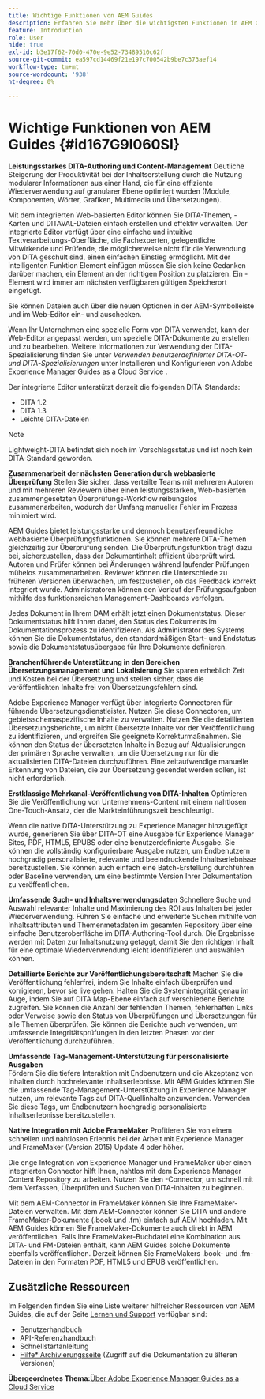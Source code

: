 ```yaml
---
title: Wichtige Funktionen von AEM Guides
description: Erfahren Sie mehr über die wichtigsten Funktionen in AEM Guides, DITA-Bearbeitung, Content-Management, webbasierte Prüfung, Übersetzung, Lokalisierung, kanalübergreifende Veröffentlichung und Integration von FrameMaker.
feature: Introduction
role: User
hide: true
exl-id: b3e17f62-70d0-470e-9e52-73489510c62f
source-git-commit: ea597cd14469f21e197c700542b9be7c373aef14
workflow-type: tm+mt
source-wordcount: '938'
ht-degree: 0%

---
```


# Wichtige Funktionen von AEM Guides {#id167G9I060SI}

**Leistungsstarkes DITA-Authoring und Content-Management**
Deutliche Steigerung der Produktivität bei der Inhaltserstellung durch die Nutzung modularer Informationen aus einer Hand, die für eine effiziente Wiederverwendung auf granularer Ebene optimiert wurden (Module, Komponenten, Wörter, Grafiken, Multimedia und Übersetzungen).

Mit dem integrierten Web-basierten Editor können Sie DITA-Themen, -Karten und DITAVAL-Dateien einfach erstellen und effektiv verwalten. Der integrierte Editor verfügt über eine einfache und intuitive Textverarbeitungs-Oberfläche, die Fachexperten, gelegentliche Mitwirkende und Prüfende, die möglicherweise nicht für die Verwendung von DITA geschult sind, einen einfachen Einstieg ermöglicht. Mit der intelligenten Funktion Element einfügen müssen Sie sich keine Gedanken darüber machen, ein Element an der richtigen Position zu platzieren. Ein -Element wird immer am nächsten verfügbaren gültigen Speicherort eingefügt.

Sie können Dateien auch über die neuen Optionen in der AEM-Symbolleiste und im Web-Editor ein- und auschecken.

Wenn Ihr Unternehmen eine spezielle Form von DITA verwendet, kann der Web-Editor angepasst werden, um spezielle DITA-Dokumente zu erstellen und zu bearbeiten. Weitere Informationen zur Verwendung der DITA-Spezialisierung finden Sie unter *Verwenden benutzerdefinierter DITA-OT- und DITA-Spezialisierungen* unter Installieren und Konfigurieren von Adobe Experience Manager Guides as a Cloud Service .

Der integrierte Editor unterstützt derzeit die folgenden DITA-Standards:

* DITA 1.2
* DITA 1.3
* Leichte DITA-Dateien


>[!NOTE]
>
> Lightweight-DITA befindet sich noch im Vorschlagsstatus und ist noch kein DITA-Standard geworden.

**Zusammenarbeit der nächsten Generation durch webbasierte Überprüfung**
Stellen Sie sicher, dass verteilte Teams mit mehreren Autoren und mit mehreren Reviewern über einen leistungsstarken, Web-basierten zusammengesetzten Überprüfungs-Workflow reibungslos zusammenarbeiten, wodurch der Umfang manueller Fehler im Prozess minimiert wird.

AEM Guides bietet leistungsstarke und dennoch benutzerfreundliche webbasierte Überprüfungsfunktionen. Sie können mehrere DITA-Themen gleichzeitig zur Überprüfung senden. Die Überprüfungsfunktion trägt dazu bei, sicherzustellen, dass der Dokumentinhalt effizient überprüft wird. Autoren und Prüfer können bei Änderungen während laufender Prüfungen mühelos zusammenarbeiten. Reviewer können die Unterschiede zu früheren Versionen überwachen, um festzustellen, ob das Feedback korrekt integriert wurde. Administratoren können den Verlauf der Prüfungsaufgaben mithilfe des funktionsreichen Management-Dashboards verfolgen.

Jedes Dokument in Ihrem DAM erhält jetzt einen Dokumentstatus. Dieser Dokumentstatus hilft Ihnen dabei, den Status des Dokuments im Dokumentationsprozess zu identifizieren. Als Administrator des Systems können Sie die Dokumentstatus, den standardmäßigen Start- und Endstatus sowie die Dokumentstatusübergabe für Ihre Dokumente definieren.

**Branchenführende Unterstützung in den Bereichen Übersetzungsmanagement und Lokalisierung**
Sie sparen erheblich Zeit und Kosten bei der Übersetzung und stellen sicher, dass die veröffentlichten Inhalte frei von Übersetzungsfehlern sind.

Adobe Experience Manager verfügt über integrierte Connectoren für führende Übersetzungsdienstleister. Nutzen Sie diese Connectoren, um gebietsschemaspezifische Inhalte zu verwalten. Nutzen Sie die detaillierten Übersetzungsberichte, um nicht übersetzte Inhalte vor der Veröffentlichung zu identifizieren, und ergreifen Sie geeignete Korrekturmaßnahmen. Sie können den Status der übersetzten Inhalte in Bezug auf Aktualisierungen der primären Sprache verwalten, um die Übersetzung nur für die aktualisierten DITA-Dateien durchzuführen. Eine zeitaufwendige manuelle Erkennung von Dateien, die zur Übersetzung gesendet werden sollen, ist nicht erforderlich.

**Erstklassige Mehrkanal-Veröffentlichung von DITA-Inhalten**
Optimieren Sie die Veröffentlichung von Unternehmens-Content mit einem nahtlosen One-Touch-Ansatz, der die Markteinführungszeit beschleunigt.

Wenn die native DITA-Unterstützung zu Experience Manager hinzugefügt wurde, generieren Sie über DITA-OT eine Ausgabe für Experience Manager Sites, PDF, HTML5, EPUBS oder eine benutzerdefinierte Ausgabe. Sie können die vollständig konfigurierbare Ausgabe nutzen, um Endbenutzern hochgradig personalisierte, relevante und beeindruckende Inhaltserlebnisse bereitzustellen. Sie können auch einfach eine Batch-Erstellung durchführen oder Baseline verwenden, um eine bestimmte Version Ihrer Dokumentation zu veröffentlichen.

**Umfassende Such- und Inhaltsverwendungsdaten**
Schnellere Suche und Auswahl relevanter Inhalte und Maximierung des ROI aus Inhalten bei jeder Wiederverwendung. Führen Sie einfache und erweiterte Suchen mithilfe von Inhaltsattributen und Themenmetadaten im gesamten Repository über eine einfache Benutzeroberfläche im DITA-Authoring-Tool durch. Die Ergebnisse werden mit Daten zur Inhaltsnutzung getaggt, damit Sie den richtigen Inhalt für eine optimale Wiederverwendung leicht identifizieren und auswählen können.

**Detaillierte Berichte zur Veröffentlichungsbereitschaft**
Machen Sie die Veröffentlichung fehlerfrei, indem Sie Inhalte einfach überprüfen und korrigieren, bevor sie live gehen. Halten Sie die Systemintegrität genau im Auge, indem Sie auf DITA Map-Ebene einfach auf verschiedene Berichte zugreifen. Sie können die Anzahl der fehlenden Themen, fehlerhaften Links oder Verweise sowie den Status von Überprüfungen und Übersetzungen für alle Themen überprüfen. Sie können die Berichte auch verwenden, um umfassende Integritätsprüfungen in den letzten Phasen vor der Veröffentlichung durchzuführen.

**Umfassende Tag-Management-Unterstützung für personalisierte Ausgaben**\
Fördern Sie die tiefere Interaktion mit Endbenutzern und die Akzeptanz von Inhalten durch hochrelevante Inhaltserlebnisse. Mit AEM Guides können Sie die umfassende Tag-Management-Unterstützung in Experience Manager nutzen, um relevante Tags auf DITA-Quellinhalte anzuwenden. Verwenden Sie diese Tags, um Endbenutzern hochgradig personalisierte Inhaltserlebnisse bereitzustellen.

**Native Integration mit Adobe FrameMaker**
Profitieren Sie von einem schnellen und nahtlosen Erlebnis bei der Arbeit mit Experience Manager und FrameMaker (Version 2015) Update 4 oder höher.

Die enge Integration von Experience Manager und FrameMaker über einen integrierten Connector hilft Ihnen, nahtlos mit dem Experience Manager Content Repository zu arbeiten. Nutzen Sie den -Connector, um schnell mit dem Verfassen, Überprüfen und Suchen von DITA-Inhalten zu beginnen.

Mit dem AEM-Connector in FrameMaker können Sie Ihre FrameMaker-Dateien verwalten. Mit dem AEM-Connector können Sie DITA und andere FrameMaker-Dokumente (.book und .fm) einfach auf AEM hochladen. Mit AEM Guides können Sie FrameMaker-Dokumente auch direkt in AEM veröffentlichen. Falls Ihre FrameMaker-Buchdatei eine Kombination aus DITA- und FM-Dateien enthält, kann AEM Guides solche Dokumente ebenfalls veröffentlichen. Derzeit können Sie FrameMakers .book- und .fm-Dateien in den Formaten PDF, HTML5 und EPUB veröffentlichen.

## Zusätzliche Ressourcen

Im Folgenden finden Sie eine Liste weiterer hilfreicher Ressourcen von AEM Guides, die auf der Seite [Lernen und Support](https://helpx.adobe.com/support/xml-documentation-for-experience-manager.html) verfügbar sind:

* Benutzerhandbuch
* API-Referenzhandbuch
* Schnellstartanleitung
* [Hilfe* Archivierungsseite](https://helpx.adobe.com/xml-documentation-for-experience-manager/archive.html) (Zugriff auf die Dokumentation zu älteren Versionen)

**Übergeordnetes Thema:**&#x200B;[&#x200B;Über Adobe Experience Manager Guides as a Cloud Service](../user-guide/intro.md)
